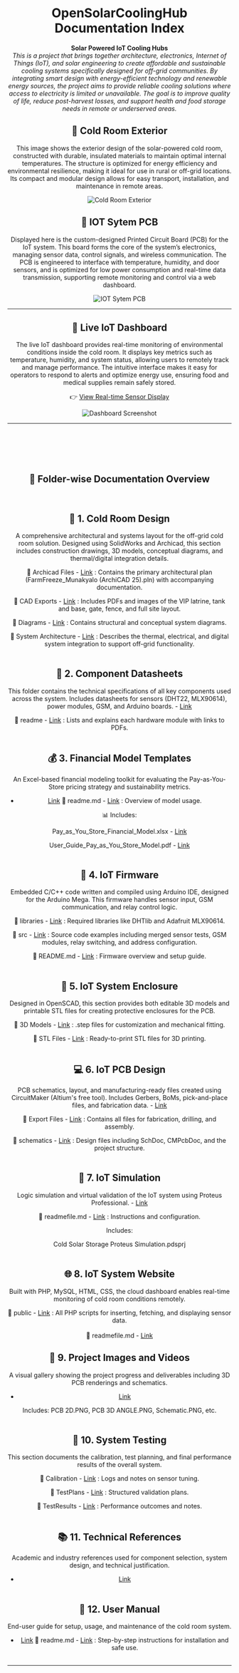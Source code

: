 <div align="center">

# OpenSolarCoolingHub Documentation Index

**Solar Powered IoT Cooling Hubs**  
_This is a project that brings together architecture, electronics, Internet of Things (IoT), and solar engineering to create affordable and sustainable cooling systems specifically designed for off-grid communities. By integrating smart design with energy-efficient technology and renewable energy sources, the project aims to provide reliable cooling solutions where access to electricity is limited or unavailable. The goal is to improve quality of life, reduce post-harvest losses, and support health and food storage needs in remote or underserved areas._

## 🔗 Cold Room Exterior
This image shows the exterior design of the solar-powered cold room, constructed with durable, insulated materials to maintain optimal internal temperatures. The structure is optimized for energy efficiency and environmental resilience, making it ideal for use in rural or off-grid locations. Its compact and modular design allows for easy transport, installation, and maintenance in remote areas.

![Cold Room Exterior](/Project%20Images%20and%20Videos/opensolarimage.PNG)


## 🔗 IOT Sytem PCB
Displayed here is the custom-designed Printed Circuit Board (PCB) for the IoT system. This board forms the core of the system’s electronics, managing sensor data, control signals, and wireless communication. The PCB is engineered to interface with temperature, humidity, and door sensors, and is optimized for low power consumption and real-time data transmission, supporting remote monitoring and control via a web dashboard.

![IOT Sytem PCB](/Project%20Images%20and%20Videos/PCB%203D%20ANGLE.PNG)

---

## 🔗 Live IoT Dashboard  
The live IoT dashboard provides real-time monitoring of environmental conditions inside the cold room. It displays key metrics such as temperature, humidity, and system status, allowing users to remotely track and manage performance. The intuitive interface makes it easy for operators to respond to alerts and optimize energy use, ensuring food and medical supplies remain safely stored.

👉 [View Real-time Sensor Display](http://solarcoolingproject.atwebpages.com/RealtimeDisplayImproved.php)

![Dashboard Screenshot](/Project%20Images%20and%20Videos/solarimagedashboard.PNG)

---

<br><br><br><br>

## 📂 Folder-wise Documentation Overview
<br>

## 🧊 1. Cold Room Design 
A comprehensive architectural and systems layout for the off-grid cold room solution. Designed using SolidWorks and Archicad, this section includes construction drawings, 3D models, conceptual diagrams, and thermal/digital integration details.

🔗 Archicad Files - [Link](https://github.com/EnAccess/OpenSolarCoolingHub/tree/b22f68ab80e7eb956e8c33c35e9078b9c4da2ed1/Cold%20Room%20Design/ColdRoom/Archicad%20Files) : Contains the primary architectural plan (FarmFreeze_Munakyalo (ArchiCAD 25).pln) with accompanying documentation.

🔗 CAD Exports - [Link](https://github.com/EnAccess/OpenSolarCoolingHub/tree/b22f68ab80e7eb956e8c33c35e9078b9c4da2ed1/Cold%20Room%20Design/ColdRoom/CAD%20Exports) : Includes PDFs and images of the VIP latrine, tank and base, gate, fence, and full site layout.

🔗 Diagrams - [Link](https://github.com/EnAccess/OpenSolarCoolingHub/tree/b22f68ab80e7eb956e8c33c35e9078b9c4da2ed1/Cold%20Room%20Design/ColdRoom/Diagrams) : Contains structural and conceptual system diagrams.

🔗 System Architecture - [Link](https://github.com/EnAccess/OpenSolarCoolingHub/tree/b22f68ab80e7eb956e8c33c35e9078b9c4da2ed1/Cold%20Room%20Design/SystemArchitecture) : Describes the thermal, electrical, and digital system integration to support off-grid functionality.<br><br>


## 📎 2. Component Datasheets
This folder contains the technical specifications of all key components used across the system. Includes datasheets for sensors (DHT22, MLX90614), power modules, GSM, and Arduino boards. - [Link](https://github.com/EnAccess/OpenSolarCoolingHub/tree/b22f68ab80e7eb956e8c33c35e9078b9c4da2ed1/Component%20Datasheets) 

🔗 readme - [Link](https://github.com/EnAccess/OpenSolarCoolingHub/tree/edee4dc87492873370343514b17ce90f6df560b8/Component%20Datasheets) : Lists and explains each hardware module with links to PDFs.<br><br>


## 💰 3. Financial Model Templates
An Excel-based financial modeling toolkit for evaluating the Pay-as-You-Store pricing strategy and sustainability metrics.
 - [Link](https://github.com/EnAccess/OpenSolarCoolingHub/tree/b22f68ab80e7eb956e8c33c35e9078b9c4da2ed1/Financial%20Model%20Templates) 
🔗 readme.md - [Link](https://github.com/EnAccess/OpenSolarCoolingHub/blob/b22f68ab80e7eb956e8c33c35e9078b9c4da2ed1/Financial%20Model%20Templates/readme.md) : Overview of model usage.

📊 Includes:

Pay_as_You_Store_Financial_Model.xlsx - [Link](https://github.com/EnAccess/OpenSolarCoolingHub/blob/b22f68ab80e7eb956e8c33c35e9078b9c4da2ed1/Financial%20Model%20Templates/Pay_as_You_Store_Financial_Model.xlsx) 

User_Guide_Pay_as_You_Store_Model.pdf - [Link](https://github.com/EnAccess/OpenSolarCoolingHub/blob/b22f68ab80e7eb956e8c33c35e9078b9c4da2ed1/Financial%20Model%20Templates/User_Guide_Pay_as_You_Store_Model.pdf) <br><br>


## 🧠 4. IoT Firmware
Embedded C/C++ code written and compiled using Arduino IDE, designed for the Arduino Mega. This firmware handles sensor input, GSM communication, and relay control logic.

🔗 libraries - [Link](https://github.com/EnAccess/OpenSolarCoolingHub/tree/b22f68ab80e7eb956e8c33c35e9078b9c4da2ed1/IOT%20System%20Arduino%20Firmware/libraries) : Required libraries like DHTlib and Adafruit MLX90614.

🔗 src - [Link](https://github.com/EnAccess/OpenSolarCoolingHub/tree/b22f68ab80e7eb956e8c33c35e9078b9c4da2ed1/IOT%20System%20Arduino%20Firmware/src) : Source code examples including merged sensor tests, GSM modules, relay switching, and address configuration.

🔗 README.md - [Link]([https://github.com/EnAccess/OpenSolarCoolingHub/blob/b22f68ab80e7eb956e8c33c35e9078b9c4da2ed1/IOT%20System%20Arduino%20Firmware/src/readme](https://github.com/EnAccess/OpenSolarCoolingHub/blob/243c3de1c4182eb7e5c24f7d1faaf12b4d0801e8/IOT%20System%20Arduino%20Firmware/README.md)) : Firmware overview and setup guide.<br><br>


## 🧱 5. IoT System Enclosure
Designed in OpenSCAD, this section provides both editable 3D models and printable STL files for creating protective enclosures for the PCB.

🔗 3D Models - [Link](https://github.com/EnAccess/OpenSolarCoolingHub/tree/b22f68ab80e7eb956e8c33c35e9078b9c4da2ed1/IOT%20System%20Enclosure/3D%20Models) : .step files for customization and mechanical fitting.

🔗 STL Files - [Link](https://github.com/EnAccess/OpenSolarCoolingHub/tree/b22f68ab80e7eb956e8c33c35e9078b9c4da2ed1/IOT%20System%20Enclosure/STL%20Files) : Ready-to-print STL files for 3D printing.<br><br>


## 💻 6. IoT PCB Design
PCB schematics, layout, and manufacturing-ready files created using CircuitMaker (Altium's free tool). Includes Gerbers, BoMs, pick-and-place files, and fabrication data. - [Link](https://github.com/EnAccess/OpenSolarCoolingHub/tree/b22f68ab80e7eb956e8c33c35e9078b9c4da2ed1/IOT%20System%20PCB) 

🔗 Export Files - [Link](https://github.com/EnAccess/OpenSolarCoolingHub/tree/b22f68ab80e7eb956e8c33c35e9078b9c4da2ed1/IOT%20System%20PCB/Export%20FIles) : Contains all files for fabrication, drilling, and assembly.

🔗 schematics - [Link](https://github.com/EnAccess/OpenSolarCoolingHub/tree/b22f68ab80e7eb956e8c33c35e9078b9c4da2ed1/IOT%20System%20PCB/schematics) : Design files including SchDoc, CMPcbDoc, and the project structure.<br><br>


## 🧪 7. IoT Simulation
Logic simulation and virtual validation of the IoT system using Proteus Professional. - [Link](https://github.com/EnAccess/OpenSolarCoolingHub/tree/2582ba2290185b933453911665ca5a5f1b0d1c63/IOT%20System%20Simulation%20with%20Proteus%20Pro) 

🔗 readmefile.md - [Link](https://github.com/EnAccess/OpenSolarCoolingHub/blob/2582ba2290185b933453911665ca5a5f1b0d1c63/IOT%20System%20Simulation%20with%20Proteus%20Pro/readmefile.md) : Instructions and configuration.

Includes:

Cold Solar Storage Proteus Simulation.pdsprj<br><br>


## 🌐 8. IoT System Website
Built with PHP, MySQL, HTML, CSS, the cloud dashboard enables real-time monitoring of cold room conditions remotely.

🔗 public - [Link](https://github.com/EnAccess/OpenSolarCoolingHub/tree/2582ba2290185b933453911665ca5a5f1b0d1c63/IOT%20System%20Website/public) : All PHP scripts for inserting, fetching, and displaying sensor data.<br><br>
🔗 readmefile.md - [Link](https://github.com/EnAccess/OpenSolarCoolingHub/blob/2582ba2290185b933453911665ca5a5f1b0d1c63/IOT%20System%20Website/README.md)



## 🎥 9. Project Images and Videos
A visual gallery showing the project progress and deliverables including 3D PCB renderings and schematics.
 - [Link](https://github.com/EnAccess/OpenSolarCoolingHub/tree/2582ba2290185b933453911665ca5a5f1b0d1c63/Project%20Images%20and%20Videos) 


Includes: PCB 2D.PNG, PCB 3D ANGLE.PNG, Schematic.PNG, etc.<br><br>


## 🧪 10. System Testing
This section documents the calibration, test planning, and final performance results of the overall system.

🔗 Calibration - [Link](https://github.com/EnAccess/OpenSolarCoolingHub/tree/2582ba2290185b933453911665ca5a5f1b0d1c63/System%20Testing/Calibration) : Logs and notes on sensor tuning.

🔗 TestPlans - [Link](https://github.com/EnAccess/OpenSolarCoolingHub/tree/2582ba2290185b933453911665ca5a5f1b0d1c63/System%20Testing/TestPlans) : Structured validation plans.

🔗 TestResults - [Link](https://github.com/EnAccess/OpenSolarCoolingHub/tree/2582ba2290185b933453911665ca5a5f1b0d1c63/System%20Testing/TestResults) : Performance outcomes and notes.<br><br>


## 📚 11. Technical References
Academic and industry references used for component selection, system design, and technical justification.
 - [Link](https://github.com/EnAccess/OpenSolarCoolingHub/tree/2582ba2290185b933453911665ca5a5f1b0d1c63/Technical%20References) 
<br><br>


## 📘 12. User Manual
End-user guide for setup, usage, and maintenance of the cold room system.
 - [Link](https://github.com/EnAccess/OpenSolarCoolingHub/tree/2582ba2290185b933453911665ca5a5f1b0d1c63/User%20Manual) 
🔗 readme.md - [Link](https://github.com/EnAccess/OpenSolarCoolingHub/blob/2582ba2290185b933453911665ca5a5f1b0d1c63/User%20Manual/readme.md) : Step-by-step instructions for installation and safe use. <br><br>

---

</div>
